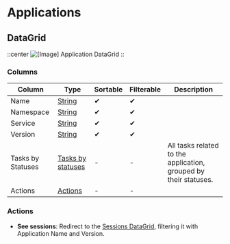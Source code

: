 # Applications

## DataGrid

::center
![[Image] Application DataGrid](/applications-datagrid.png)
::

### Columns

| Column | Type | Sortable | Filterable | Description |
| -------- | -------- | -------- | -------- | -------- |
| Name | [String](../6.DataGrids/3.columns.md#simple-columns) | ✔ | ✔ | |
| Namespace | [String](../6.DataGrids/3.columns.md#simple-columns) | ✔ | ✔ | |
| Service | [String](../6.DataGrids/3.columns.md#simple-columns) | ✔ | ✔ | |
| Version | [String](../6.DataGrids/3.columns.md#simple-columns) | ✔ | ✔ | |
| Tasks by Statuses | [Tasks by statuses](../6.DataGrids/3.columns.md#tasks-by-statuses) | - | - | All tasks related to the application, grouped by their statuses. |
| Actions | [Actions](../6.DataGrids/3.columns.md#actions-columns) | - | - | |

### Actions

- **See sessions**: Redirect to the [Sessions DataGrid](3.Sessions.md), filtering it with Application Name and Version.
